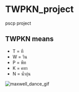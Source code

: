 # TWPKN_project

pscp project

## TWPKN means

* T = ที
* W = วิน
* P = พีท
* K = คทา
* N = น้ำอุ่น

![maxwell_dance_gif](https://github.com/user-attachments/assets/42b47941-ec45-4f9b-b329-f8790b91e5fa)
